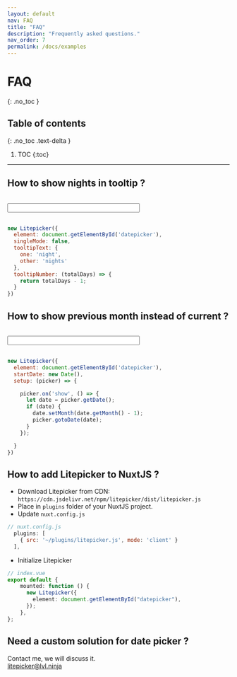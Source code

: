 ```yaml
---
layout: default
nav: FAQ
title: "FAQ"
description: "Frequently asked questions."
nav_order: 7
permalink: /docs/examples
---
```


# FAQ
{: .no_toc }

## Table of contents
{: .no_toc .text-delta }

1. TOC
{:toc}

---

## How to show nights in tooltip ?

<div>
  <input id="input-eg-show-nights" class="form-control" style="width: 300px;margin: 15px 0" readonly/>
</div>
<div class="demo-wrapper" data-cfg="egShowNights"></div>  

```js
new Litepicker({
  element: document.getElementById('datepicker'),
  singleMode: false,
  tooltipText: {
    one: 'night',
    other: 'nights'
  },
  tooltipNumber: (totalDays) => {
    return totalDays - 1;
  }
})
```

## How to show previous month instead of current ?

<div>
  <input id="input-eg-show-previous-month" class="form-control" style="width: 300px;margin: 15px 0" readonly/>
</div>
<div class="demo-wrapper" data-cfg="egShowPrevious"></div>  

```js
new Litepicker({
  element: document.getElementById('datepicker'),
  startDate: new Date(),
  setup: (picker) => {

    picker.on('show', () => {
      let date = picker.getDate();
      if (date) {
        date.setMonth(date.getMonth() - 1);
        picker.gotoDate(date);
      }
    });

  }
})
```

## How to add Litepicker to NuxtJS ?

- Download Litepicker from CDN: `https://cdn.jsdelivr.net/npm/litepicker/dist/litepicker.js`
- Place in `plugins` folder of your NuxtJS project.
- Update `nuxt.config.js`
```js
// nuxt.config.js
  plugins: [
    { src: '~/plugins/litepicker.js', mode: 'client' }
  ],
```
- Initialize Litepicker
```ts
// index.vue
export default {
    mounted: function () {
      new Litepicker({
        element: document.getElementById("datepicker"),
      });
    },
};
```

## Need a custom solution for date picker ?
Contact me, we will discuss it.  
<a href="mailto:litepicker@lvl.ninja">litepicker@lvl.ninja</a>